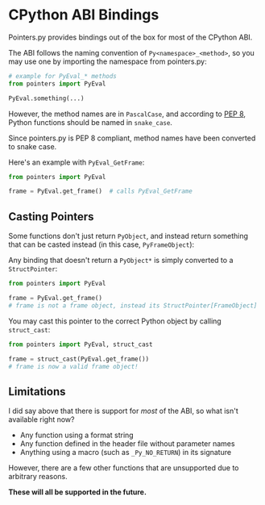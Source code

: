 # CPython ABI Bindings

Pointers.py provides bindings out of the box for most of the CPython ABI.

The ABI follows the naming convention of `Py<namespace>_<method>`, so you may use one by importing the namespace from pointers.py:

```py
# example for PyEval_* methods
from pointers import PyEval

PyEval.something(...)
```

However, the method names are in `PascalCase`, and according to [PEP 8](https://peps.python.org/pep-0008/), Python functions should be named in `snake_case`.

Since pointers.py is PEP 8 compliant, method names have been converted to snake case.

Here's an example with `PyEval_GetFrame`:

```py
from pointers import PyEval

frame = PyEval.get_frame()  # calls PyEval_GetFrame
```

## Casting Pointers

Some functions don't just return `PyObject`, and instead return something that can be casted instead (in this case, `PyFrameObject`):

Any binding that doesn't return a `PyObject*` is simply converted to a `StructPointer`:

```py
from pointers import PyEval

frame = PyEval.get_frame()
# frame is not a frame object, instead its StructPointer[FrameObject]
```

You may cast this pointer to the correct Python object by calling `struct_cast`:

```py
from pointers import PyEval, struct_cast

frame = struct_cast(PyEval.get_frame())
# frame is now a valid frame object!
```

## Limitations

I did say above that there is support for _most_ of the ABI, so what isn't available right now?

-   Any function using a format string
-   Any function defined in the header file without parameter names
-   Anything using a macro (such as `_Py_NO_RETURN`) in its signature

However, there are a few other functions that are unsupported due to arbitrary reasons.

**These will all be supported in the future.**

